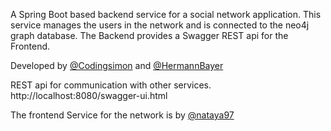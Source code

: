 A Spring Boot based backend service for a social network application.
This service manages the users in the network and is connected to the neo4j graph database.
The Backend provides a Swagger REST api for the Frontend.

Developed by [@Codingsimon](https://github.com/Codingsimon) and [@HermannBayer](https://github.com/HermannBayer)

REST api for communication with other services.
http://localhost:8080/swagger-ui.html

The frontend Service for the network is by [@nataya97](https://github.com/nataya97/social-emoji)
